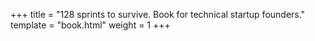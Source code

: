 +++
title = "128 sprints to survive. Book for technical startup founders."
template = "book.html"
weight = 1
+++

